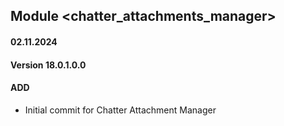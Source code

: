 ## Module <chatter_attachments_manager>

#### 02.11.2024
#### Version 18.0.1.0.0
#### ADD
- Initial commit for Chatter Attachment Manager
